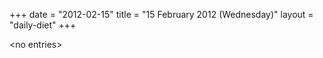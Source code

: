 +++
date = "2012-02-15"
title = "15 February 2012 (Wednesday)"
layout = "daily-diet"
+++


\<no entries\>


